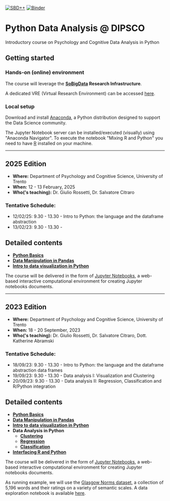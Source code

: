 
[![SBD++](https://img.shields.io/badge/Available%20on-SoBigData%2B%2B-green)](https://sobigdata.d4science.org/group/sobigdataatdipsco/)
[![Binder](https://mybinder.org/badge_logo.svg)](https://mybinder.org/v2/gh/GiulioRossetti/DIPSCO_Python_Data_Analysis/HEAD)


# Python Data Analysis @ DIPSCO 
Introductory course on Psychology and Cognitive Data Analysis in Python 

## Getting started

### Hands-on (online) environment

The course will leverage the **[SoBigData](http://www.sobigdata.eu/) Research Infrastructure**. 

A dedicated VRE (Virtual Research Environment) can be accessed [here](https://sobigdata.d4science.org/group/sobigdataatdipsco/).

### Local setup

Download and install [Anaconda](https://www.anaconda.com/), a Python distribution designed to support the Data Science community.

The Jupyter Notebook server can be installed/executed (visually) using "Anaconda Navigator". 
To execute the notebook  "Mixing R and Python" you need to have [R](https://www.r-project.org/) installed on your machine.

--- 

## 2025 Edition

- **Where:** Department of Psychology and Cognitive Science, University of Trento
- **When:** 12 - 13 February, 2025
- **Who('s teaching):** Dr. Giulio Rossetti, Dr. Salvatore Citraro


### Tentative Schedule:

- 12/02/25: 9.30 - 13.30 - Intro to Python: the language and the dataframe abstraction 
- 13/02/23: 9.30 - 13.30 - 

## Detailed contents

- **[Python Basics](notebooks/1.%20Python%20Basics.ipynb)**
- **[Data Manipulation in Pandas](notebooks/2.%20Data%20manipulation%20in%20Pandas.ipynb)**
- **[Intro to data visualization in Python](notebooks/3.%20Data%20viz.ipynb)**

The course will be delivered in the form of [Jupyter Notebooks](https://jupyter.org/), a web-based interactive computational environment for creating Jupyter notebooks documents.

--- 

## 2023 Edition

- **Where:** Department of Psychology and Cognitive Science, University of Trento
- **When:** 18 - 20 September, 2023
- **Who('s teaching):** Dr. Giulio Rossetti, Dr. Salvatore Citraro, Dott. Katherine Abramski


### Tentative Schedule:

- 18/09/23: 9.30 - 13.30 - Intro to Python: the language and the dataframe abstraction data frames 
- 19/09/23: 9.30 - 13.30 - Data analysis I: Visualization and Clustering
- 20/09/23: 9.30 - 13.30 - Data analysis II: Regression, Classification and R/Python integration

## Detailed contents

- **[Python Basics](notebooks/1.%20Python%20Basics.ipynb)**
- **[Data Manipulation in Pandas](notebooks/2.%20Data%20manipulation%20in%20Pandas.ipynb)**
- **[Intro to data visualization in Python](notebooks/3.%20Data%20viz.ipynb)**
- **Data Analysis in Python**
  - **[Clustering](notebooks/4.%20Clustering.ipynb)**
  - **[Regression](notebooks/5.%20Regression.ipynb)**
  - **[Classification](notebooks/6.%20Classification.ipynb)**
- **[Interfacing R and Python](notebooks/7.%20Mixing%20R%20and%20Python.ipynb)**

The course will be delivered in the form of [Jupyter Notebooks](https://jupyter.org/), a web-based interactive computational environment for creating Jupyter notebooks documents.

As running example, we will use the [Glasgow Norms dataset](https://psycnet.apa.org/record/2019-30354-017), a collection of 5,196 words and their ratings on a variety of semantic scales.
A data exploration notebook is available [here](notebooks/0.%20Data%20Exploration.ipynb).

